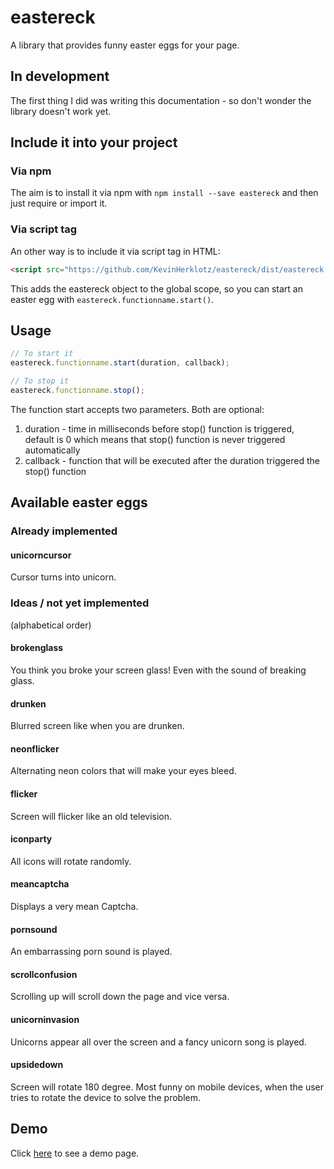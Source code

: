 # eastereck

A library that provides funny easter eggs for your page.


## In development

The first thing I did was writing this documentation - so don't wonder the library doesn't work yet.

## Include it into your project

### Via npm

The aim is to install it via npm with `npm install --save eastereck` and then just require or import it.

### Via script tag

An other way is to include it via script tag in HTML:  

```html
<script src="https://github.com/KevinHerklotz/eastereck/dist/eastereck.min.js"></script>
```

This adds the eastereck object to the global scope, so you can start an easter egg with `eastereck.functionname.start()`.

## Usage

```javascript
// To start it
eastereck.functionname.start(duration, callback);

// To stop it
eastereck.functionname.stop();
```

The function start accepts two parameters. Both are optional:
1. duration - time in milliseconds before stop() function is triggered, default is 0 which means that stop() function is never triggered automatically
2. callback - function that will be executed after the duration triggered the stop() function

## Available easter eggs

### Already implemented

#### unicorncursor
Cursor turns into unicorn.

### Ideas / not yet implemented

(alphabetical order)

#### brokenglass
You think you broke your screen glass! Even with the sound of breaking glass.

#### drunken
Blurred screen like when you are drunken.

#### neonflicker
Alternating neon colors that will make your eyes bleed.

#### flicker
Screen will flicker like an old television.

#### iconparty
All icons will rotate randomly.

#### meancaptcha
Displays a very mean Captcha.

#### pornsound
An embarrassing porn sound is played. 

#### scrollconfusion
Scrolling up will scroll down the page and vice versa.

#### unicorninvasion
Unicorns appear all over the screen and a fancy unicorn song is played. 

#### upsidedown
Screen will rotate 180 degree. Most funny on mobile devices, when the user tries to rotate the device to solve the problem.

## Demo

Click [here](https://rawgit.com/KevinHerklotz/eastereck/master/demo/index.html) to see a demo page.